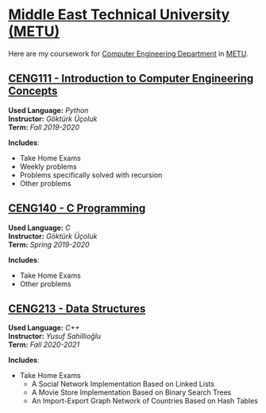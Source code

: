 # [Middle East Technical University (METU)](https://www.metu.edu.tr/)

Here are my coursework for [Computer Engineering Department](https://ceng.metu.edu.tr/) in [METU](https://www.metu.edu.tr/).

[CENG111 - Introduction to Computer Engineering Concepts](https://github.com/aralyekta/METU/tree/master/CENG111)
------------

**Used Language:** *Python*<br>
**Instructor:** *Göktürk Üçoluk*<br>
**Term:** *Fall 2019-2020*<br>

**Includes**:
* Take Home Exams
* Weekly problems
* Problems specifically solved with recursion
* Other problems

[CENG140 - C Programming](https://github.com/aralyekta/METU/tree/master/CENG140)
-------------------

**Used Language:** *C*<br>
**Instructor:** *Göktürk Üçoluk*<br>
**Term:** *Spring 2019-2020*<br>

**Includes**:
* Take Home Exams
* Other problems

[CENG213 - Data Structures](https://github.com/aralyekta/METU/tree/master/CENG213)
-------------------

**Used Language:** *C++*<br>
**Instructor:** *Yusuf Sahillioğlu*<br>
**Term:** *Fall 2020-2021*<br>

**Includes**:
* Take Home Exams
    * A Social Network Implementation Based on Linked Lists
    * A Movie Store Implementation Based on Binary Search Trees
    * An Import-Export Graph Network of Countries Based on Hash Tables